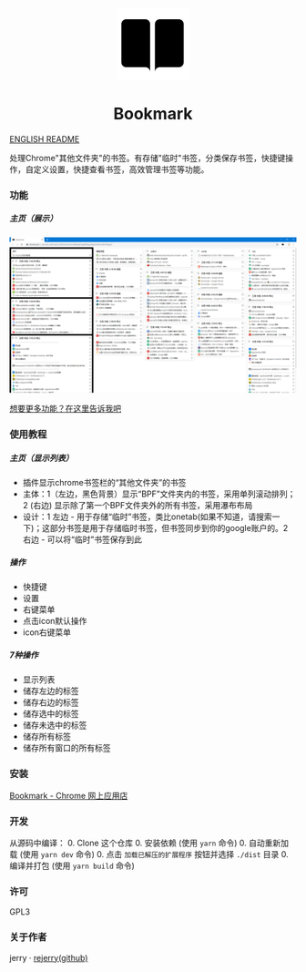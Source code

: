 <p align="center">
  <img src="./src/assets/icons/icon_128.png">
</p>
<h1 align="center">Bookmark</h1>

[ENGLISH README](README.en.md)

处理Chrome\"其他文件夹\"的书签。有存储\"临时\"书签，分类保存书签，快捷键操作，自定义设置，快捷查看书签，高效管理书签等功能。

### 功能

##### 主页（展示）

![](README.assets/SHOW_BLACK_HAVE_CHROME_TITLE.png)

[想要更多功能？在这里告诉我吧](https://github.com/rejerry/bookmark/issues/new)

### 使用教程

##### 主页（显示列表）

- 插件显示chrome书签栏的“其他文件夹”的书签
- 主体：1（左边，黑色背景）显示“BPF”文件夹内的书签，采用单列滚动排列；2 (右边) 显示除了第一个BPF文件夹外的所有书签，采用瀑布布局
- 设计：1 左边 - 用于存储“临时”书签，类比onetab(如果不知道，请搜索一下)；这部分书签是用于存储临时书签，但书签同步到你的google账户的。2 右边 - 可以将“临时”书签保存到此

##### 操作

- 快捷键
- 设置
- 右键菜单
- 点击icon默认操作
- icon右键菜单

##### 7种操作

- 显示列表
- 储存左边的标签
- 储存右边的标签
- 储存选中的标签
- 储存未选中的标签
- 储存所有标签
- 储存所有窗口的所有标签

### 安装

[Bookmark - Chrome 网上应用店](https://chrome.google.com/webstore/detail/bookmark/paigdnkkmodopofccgdeacgoocgeijkn/related?hl=zh-CN&gl=US)

### 开发

从源码中编译：
0. Clone 这个仓库
0. 安装依赖 (使用 `yarn` 命令)
0. 自动重新加载 (使用 `yarn dev` 命令)
0. 点击 `加载已解压的扩展程序` 按钮并选择 `./dist` 目录
0. 编译并打包 (使用 `yarn build` 命令)

### 许可

GPL3

### 关于作者

jerry · [rejerry(github)](https://github.com/rejerry)
